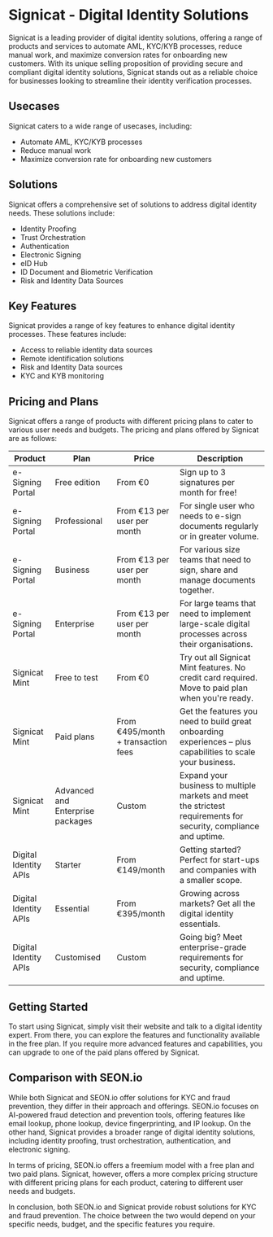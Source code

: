 # Signicat - Digital Identity Solutions

Signicat is a leading provider of digital identity solutions, offering a range of products and services to automate AML, KYC/KYB processes, reduce manual work, and maximize conversion rates for onboarding new customers. With its unique selling proposition of providing secure and compliant digital identity solutions, Signicat stands out as a reliable choice for businesses looking to streamline their identity verification processes.

## Usecases

Signicat caters to a wide range of usecases, including:

- Automate AML, KYC/KYB processes
- Reduce manual work
- Maximize conversion rate for onboarding new customers

## Solutions

Signicat offers a comprehensive set of solutions to address digital identity needs. These solutions include:

- Identity Proofing
- Trust Orchestration
- Authentication
- Electronic Signing
- eID Hub
- ID Document and Biometric Verification
- Risk and Identity Data Sources

## Key Features

Signicat provides a range of key features to enhance digital identity processes. These features include:

- Access to reliable identity data sources
- Remote identification solutions
- Risk and Identity Data sources
- KYC and KYB monitoring

## Pricing and Plans

Signicat offers a range of products with different pricing plans to cater to various user needs and budgets. The pricing and plans offered by Signicat are as follows:

| Product | Plan | Price | Description |
|---|---|---|---|
| e-Signing Portal | Free edition | From €0 | Sign up to 3 signatures per month for free! |
| e-Signing Portal | Professional | From €13 per user per month | For single user who needs to e-sign documents regularly or in greater volume. |
| e-Signing Portal | Business | From €13 per user per month | For various size teams that need to sign, share and manage documents together. |
| e-Signing Portal | Enterprise | From €13 per user per month | For large teams that need to implement large-scale digital processes across their organisations. |
| Signicat Mint | Free to test | From €0 | Try out all Signicat Mint features. No credit card required. Move to paid plan when you're ready. |
| Signicat Mint | Paid plans | From €495/month + transaction fees | Get the features you need to build great onboarding experiences – plus capabilities to scale your business. |
| Signicat Mint | Advanced and Enterprise packages | Custom | Expand your business to multiple markets and meet the strictest requirements for security, compliance and uptime. |
| Digital Identity APIs | Starter | From €149/month | Getting started? Perfect for start-ups and companies with a smaller scope. |
| Digital Identity APIs | Essential | From €395/month | Growing across markets? Get all the digital identity essentials. |
| Digital Identity APIs | Customised | Custom | Going big? Meet enterprise-grade requirements for security, compliance and uptime. |

## Getting Started

To start using Signicat, simply visit their website and talk to a digital identity expert. From there, you can explore the features and functionality available in the free plan. If you require more advanced features and capabilities, you can upgrade to one of the paid plans offered by Signicat.

## Comparison with SEON.io

While both Signicat and SEON.io offer solutions for KYC and fraud prevention, they differ in their approach and offerings. SEON.io focuses on AI-powered fraud detection and prevention tools, offering features like email lookup, phone lookup, device fingerprinting, and IP lookup. On the other hand, Signicat provides a broader range of digital identity solutions, including identity proofing, trust orchestration, authentication, and electronic signing.

In terms of pricing, SEON.io offers a freemium model with a free plan and two paid plans. Signicat, however, offers a more complex pricing structure with different pricing plans for each product, catering to different user needs and budgets.

In conclusion, both SEON.io and Signicat provide robust solutions for KYC and fraud prevention. The choice between the two would depend on your specific needs, budget, and the specific features you require.